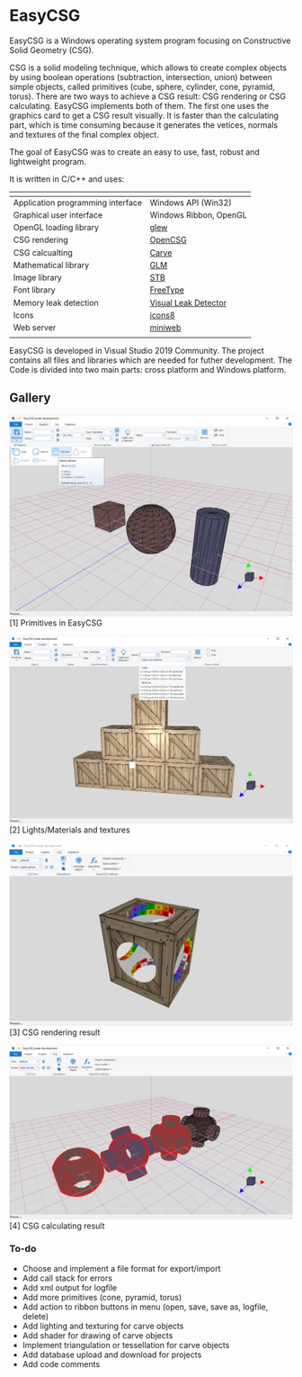 # EasyCSG

EasyCSG is a Windows operating system program focusing on Constructive Solid Geometry (CSG).

CSG is a solid modeling technique, which allows to create complex objects by using boolean operations (subtraction, intersection, union) between simple objects, called primitives (cube, sphere, cylinder, cone, pyramid, torus). There are two ways to achieve a CSG result: CSG rendering or CSG calculating. EasyCSG implements both of them. The first one uses the graphics card to get a CSG result visually. It is faster than the calculating part, which is time consuming because it generates the vetices, normals and textures of the final complex object.

The goal of EasyCSG was to create an easy to use, fast, robust and lightweight program.

It is written in C/C++ and uses:

[]()|[]()
------|------
Application programming interface | Windows API (Win32)
Graphical user interface | Windows Ribbon, OpenGL
OpenGL loading library | [glew](http://glew.sourceforge.net/)
CSG rendering | [OpenCSG](http://opencsg.org/)
CSG calcualting | [Carve](https://github.com/folded/carve/)
Mathematical library | [GLM](https://glm.g-truc.net/)
Image library | [STB](https://github.com/nothings/stb/)
Font library | [FreeType](https://freetype.org/)
Memory leak detection | [Visual Leak Detector](https://kinddragon.github.io/vld/)
Icons | [icons8](https://icons8.com/)
Web server | [miniweb](http://miniweb.sourceforge.net/)
[]()|[]()

EasyCSG is developed in Visual Studio 2019 Community. The project contains all files and libraries which are needed for futher development. The Code is divided into two main parts: cross platform and Windows platform.

## Gallery
![](https://raw.githubusercontent.com/Sirkisian/EasyCSG/master/EasyCSG%20images/2objects.png)
[1] Primitives in EasyCSG

![](https://raw.githubusercontent.com/Sirkisian/EasyCSG/master/EasyCSG%20images/3light_texture.png)
[2] Lights/Materials and textures

![](https://raw.githubusercontent.com/Sirkisian/EasyCSG/master/EasyCSG%20images/4opencsg2.png)
[3] CSG rendering result

![](https://raw.githubusercontent.com/Sirkisian/EasyCSG/master/EasyCSG%20images/5carve.png)
[4] CSG calculating result

### To-do
- Choose and implement a file format for export/import
- Add call stack for errors
- Add xml output for logfile
- Add more primitives (cone, pyramid, torus)
- Add action to ribbon buttons in menu (open, save, save as, logfile, delete)
- Add lighting and texturing for carve objects
- Add shader for drawing of carve objects
- Implement triangulation or tessellation for carve objects
- Add database upload and download for projects
- Add code comments
